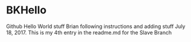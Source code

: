 # BKHello
Github Hello World stuff
Brian following instructions and adding stuff July 18, 2017.
This is my 4th entry in the readme.md for the Slave Branch
